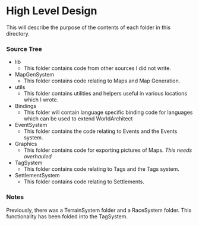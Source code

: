 # High Level Design #
This will describe the purpose of the contents of each folder in this directory.

### Source Tree ###
- lib
	- This folder contains code from other sources I did not write.
- MapGenSystem
	- This folder contains code relating to Maps and Map Generation.
- utils
	- This folder contains utilities and helpers useful in various locations which I wrote.
- Bindings
	- This folder will contain language specific binding code for languages which can be used to extend WorldArchitect
- EventSystem
	- This folder contains the code relating to Events and the Events system.
- Graphics
	- This folder contains code for exporting pictures of Maps. *This needs overhauled*
- TagSystem
	- This folder contains code relating to Tags and the Tags system. 
- SettlementSystem
	- This folder contains code relating to Settlements.

### Notes ###
Previously, there was a TerrainSystem folder and a RaceSystem folder. This functionality has been folded into the TagSystem.
